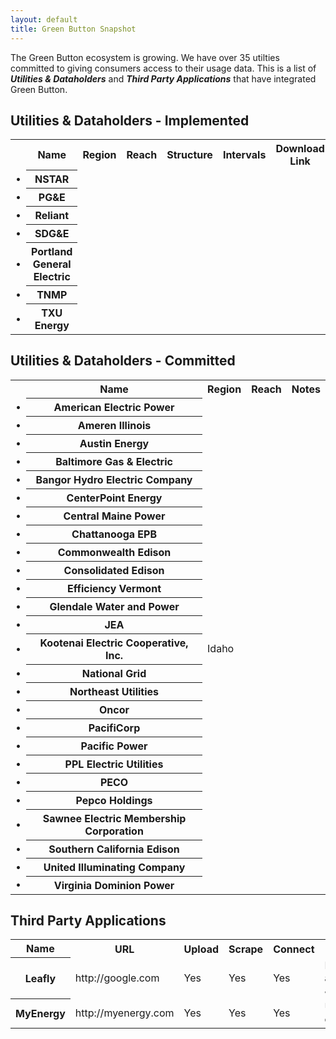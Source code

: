 ```yaml
---
layout: default
title: Green Button Snapshot
---
```


The Green Button ecosystem is growing. We have over 35 utilties committed to giving consumers access to their usage data. This is a list of ***Utilities & Dataholders*** and ***Third Party Applications*** that have integrated Green Button.


## Utilities & Dataholders - Implemented

<table>
	<tr>
		<th class="table-column"></th>
		<th class="table-column">Name</th>
		<th class="table-column">Region</th>
		<th class="table-column">Reach</th>
		<th class="table-column">Structure</th>
		<th class="table-column">Intervals</th>
		<th class="table-column">Download Link</th>
		<th class="table-column">Certification</th>
		<th class="table-column">Connect</th>
		<th class="table-column">Notes</th>
	</tr>
	<tr>
		<td class="status-none">&bull;</td> <!-- Status -->
		<th>NSTAR</th> <!-- Name -->
		<td></td> <!-- Region -->
		<td></td> <!-- Reach -->
		<td></td> <!-- Structure -->
		<td></td> <!-- Intervals -->
		<td></td> <!-- Download Link -->
		<td></td> <!-- Certification -->
		<td></td> <!-- Connect -->
		<td></td> <!-- Notes -->
	</tr>
	<tr>
		<td class="status-none">&bull;</td> <!-- Status -->
		<th>PG&amp;E</th> <!-- Name -->
		<td></td> <!-- Region -->
		<td></td> <!-- Reach -->
		<td></td> <!-- Structure -->
		<td></td> <!-- Intervals -->
		<td></td> <!-- Download Link -->
		<td></td> <!-- Certification -->
		<td></td> <!-- Connect -->
		<td></td> <!-- Notes -->
	</tr>
	<tr>
		<td class="status-none">&bull;</td> <!-- Status -->
		<th>Reliant</th> <!-- Name -->
		<td></td> <!-- Region -->
		<td></td> <!-- Reach -->
		<td></td> <!-- Structure -->
		<td></td> <!-- Intervals -->
		<td></td> <!-- Download Link -->
		<td></td> <!-- Certification -->
		<td></td> <!-- Connect -->
		<td></td> <!-- Notes -->
	</tr>
	<tr>
		<td class="status-none">&bull;</td> <!-- Status -->
		<th>SDG&amp;E</th> <!-- Name -->
		<td></td> <!-- Region -->
		<td></td> <!-- Reach -->
		<td></td> <!-- Structure -->
		<td></td> <!-- Intervals -->
		<td></td> <!-- Download Link -->
		<td></td> <!-- Certification -->
		<td></td> <!-- Connect -->
		<td></td> <!-- Notes -->
	</tr>
	<tr>
		<td class="status-none">&bull;</td> <!-- Status -->
		<th>Portland General Electric</th> <!-- Name -->
		<td></td> <!-- Region -->
		<td></td> <!-- Reach -->
		<td></td> <!-- Structure -->
		<td></td> <!-- Intervals -->
		<td></td> <!-- Download Link -->
		<td></td> <!-- Certification -->
		<td></td> <!-- Connect -->
		<td></td> <!-- Notes -->
	</tr>
	<tr>
		<td class="status-none">&bull;</td> <!-- Status -->
		<th>TNMP</th> <!-- Name -->
		<td></td> <!-- Region -->
		<td></td> <!-- Reach -->
		<td></td> <!-- Structure -->
		<td></td> <!-- Intervals -->
		<td></td> <!-- Download Link -->
		<td></td> <!-- Certification -->
		<td></td> <!-- Connect -->
		<td></td> <!-- Notes -->
	</tr>
	<tr>
		<td class="status-none">&bull;</td> <!-- Status -->
		<th>TXU Energy</th> <!-- Name -->
		<td></td> <!-- Region -->
		<td></td> <!-- Reach -->
		<td></td> <!-- Structure -->
		<td></td> <!-- Intervals -->
		<td></td> <!-- Download Link -->
		<td></td> <!-- Certification -->
		<td></td> <!-- Connect -->
		<td></td> <!-- Notes -->
	</tr>
</table>

## Utilities & Dataholders - Committed

<table>
	<tr>
		<th class="table-column"></th>
		<th class="table-column">Name</th>
		<th class="table-column">Region</th>
		<th class="table-column">Reach</th>
		<th class="table-column">Notes</th>
	</tr>
	<tr>
		<td class="status-none">&bull;</td> <!-- Status -->
		<th>American Electric Power</th> <!-- Name -->
		<td></td> <!-- Region -->
		<td></td> <!-- Reach -->
		<td></td> <!-- Notes -->
	</tr>
	<tr>
		<td class="status-none">&bull;</td> <!-- Status -->
		<th>Ameren Illinois</th> <!-- Name -->
		<td></td> <!-- Region -->
		<td></td> <!-- Reach -->
		<td></td> <!-- Notes -->
	</tr>
	<tr>
		<td class="status-none">&bull;</td> <!-- Status -->
		<th>Austin Energy</th> <!-- Name -->
		<td></td> <!-- Region -->
		<td></td> <!-- Reach -->
		<td></td> <!-- Notes -->
	</tr>
	<tr>
		<td class="status-none">&bull;</td> <!-- Status -->
		<th>Baltimore Gas &amp; Electric</th> <!-- Name -->
		<td></td> <!-- Region -->
		<td></td> <!-- Reach -->
		<td></td> <!-- Notes -->
	</tr>
	<tr>
		<td class="status-none">&bull;</td> <!-- Status -->
		<th>Bangor Hydro Electric Company</th> <!-- Name -->
		<td></td> <!-- Region -->
		<td></td> <!-- Reach -->
		<td></td> <!-- Notes -->
	</tr>
	<tr>
		<td class="status-none">&bull;</td> <!-- Status -->
		<th>CenterPoint Energy</th> <!-- Name -->
		<td></td> <!-- Region -->
		<td></td> <!-- Reach -->
		<td></td> <!-- Notes -->
	</tr>
	<tr>
		<td class="status-none">&bull;</td> <!-- Status -->
		<th>Central Maine Power</th> <!-- Name -->
		<td></td> <!-- Region -->
		<td></td> <!-- Reach -->
		<td></td> <!-- Notes -->
	</tr>
	<tr>
		<td class="status-none">&bull;</td> <!-- Status -->
		<th>Chattanooga EPB</th> <!-- Name -->
		<td></td> <!-- Region -->
		<td></td> <!-- Reach -->
		<td></td> <!-- Notes -->
	</tr>
	<tr>
		<td class="status-none">&bull;</td> <!-- Status -->
		<th>Commonwealth Edison</th> <!-- Name -->
		<td></td> <!-- Region -->
		<td></td> <!-- Reach -->
		<td></td> <!-- Notes -->
	</tr>
	<tr>
		<td class="status-none">&bull;</td> <!-- Status -->
		<th>Consolidated Edison</th> <!-- Name -->
		<td></td> <!-- Region -->
		<td></td> <!-- Reach -->
		<td></td> <!-- Notes -->
	</tr>
	<tr>
		<td class="status-none">&bull;</td> <!-- Status -->
		<th>Efficiency Vermont</th> <!-- Name -->
		<td></td> <!-- Region -->
		<td></td> <!-- Reach -->
		<td></td> <!-- Notes -->
	</tr>
	<tr>
		<td class="status-none">&bull;</td> <!-- Status -->
		<th>Glendale Water and Power</th> <!-- Name -->
		<td></td> <!-- Region -->
		<td></td> <!-- Reach -->
		<td></td> <!-- Notes -->
	</tr>
	<tr>
		<td class="status-none">&bull;</td> <!-- Status -->
		<th>JEA</th> <!-- Name -->
		<td></td> <!-- Region -->
		<td></td> <!-- Reach -->
		<td></td> <!-- Notes -->
	</tr>
	<tr>
		<td class="status-none">&bull;</td> <!-- Status -->
		<th>Kootenai Electric Cooperative, Inc.</th> <!-- Name -->
		<td>Idaho</td> <!-- Region -->
		<td></td> <!-- Reach -->
		<td></td> <!-- Notes -->
	</tr>
	<tr>
		<td class="status-none">&bull;</td> <!-- Status -->
		<th>National Grid</th> <!-- Name -->
		<td></td> <!-- Region -->
		<td></td> <!-- Reach -->
		<td></td> <!-- Notes -->
	</tr>
	<tr>
		<td class="status-none">&bull;</td> <!-- Status -->
		<th>Northeast Utilities</th> <!-- Name -->
		<td></td> <!-- Region -->
		<td></td> <!-- Reach -->
		<td></td> <!-- Notes -->
	</tr>
	<tr>
		<td class="status-none">&bull;</td> <!-- Status -->
		<th>Oncor</th> <!-- Name -->
		<td></td> <!-- Region -->
		<td></td> <!-- Reach -->
		<td></td> <!-- Notes -->
	</tr>
	<tr>
		<td class="status-none">&bull;</td> <!-- Status -->
		<th>PacifiCorp</th> <!-- Name -->
		<td></td> <!-- Region -->
		<td></td> <!-- Reach -->
		<td></td> <!-- Notes -->
	</tr>
	<tr>
		<td class="status-none">&bull;</td> <!-- Status -->
		<th>Pacific Power</th> <!-- Name -->
		<td></td> <!-- Region -->
		<td></td> <!-- Reach -->
		<td></td> <!-- Notes -->
	</tr>
	<tr>
		<td class="status-none">&bull;</td> <!-- Status -->
		<th>PPL Electric Utilities</th> <!-- Name -->
		<td></td> <!-- Region -->
		<td></td> <!-- Reach -->
		<td></td> <!-- Notes -->
	</tr>
	<tr>
		<td class="status-none">&bull;</td> <!-- Status -->
		<th>PECO</th> <!-- Name -->
		<td></td> <!-- Region -->
		<td></td> <!-- Reach -->
		<td></td> <!-- Notes -->
	</tr>
	<tr>
		<td class="status-none">&bull;</td> <!-- Status -->
		<th>Pepco Holdings</th> <!-- Name -->
		<td></td> <!-- Region -->
		<td></td> <!-- Reach -->
		<td></td> <!-- Notes -->
	</tr>
	<tr>
		<td class="status-none">&bull;</td> <!-- Status -->
		<th>Sawnee Electric Membership Corporation</th> <!-- Name -->
		<td></td> <!-- Region -->
		<td></td> <!-- Reach -->
		<td></td> <!-- Notes -->
	</tr>
	<tr>
		<td class="status-none">&bull;</td> <!-- Status -->
		<th>Southern California Edison</th> <!-- Name -->
		<td></td> <!-- Region -->
		<td></td> <!-- Reach -->
		<td></td> <!-- Notes -->
	</tr>
	<tr>
		<td class="status-none">&bull;</td> <!-- Status -->
		<th>United Illuminating Company</th> <!-- Name -->
		<td></td> <!-- Region -->
		<td></td> <!-- Reach -->
		<td></td> <!-- Notes -->
	</tr>
	<tr>
		<td class="status-none">&bull;</td> <!-- Status -->
		<th>Virginia Dominion Power</th> <!-- Name -->
		<td></td> <!-- Region -->
		<td></td> <!-- Reach -->
		<td></td> <!-- Notes -->
	</tr>
</table>

## Third Party Applications

<table>
	<tr>
		<th class="table-column">Name</th>
		<th class="table-column">URL</th>
		<th class="table-column">Upload</th>
		<th class="table-column">Scrape</th>
		<th class="table-column">Connect</th>
		<th class="table-column">Notes</th>
	</tr>
	<tr>
		<th>Leafly</th>
		<td>http://google.com</td>
		<td>Yes</td>
		<td>Yes</td>
		<td>Yes</td>
		<td>Presented at Data Jam</td>
	</tr>
	<tr class="odd">
		<th>MyEnergy</th>
		<td>http://myenergy.com</td>
		<td>Yes</td>
		<td>Yes</td>
		<td>Yes</td>
		<td>Universal connect...</td>
	</tr>
</table>
